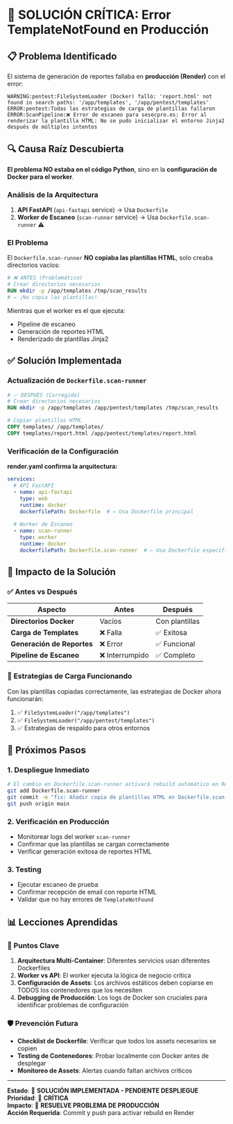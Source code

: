# 🚨 SOLUCIÓN CRÍTICA: Error TemplateNotFound en Producción

## 📋 Problema Identificado

El sistema de generación de reportes fallaba en **producción (Render)** con el error:
```
WARNING:pentest:FileSystemLoader (Docker) falló: 'report.html' not found in search paths: '/app/templates', '/app/pentest/templates'
ERROR:pentest:Todas las estrategias de carga de plantillas fallaron
ERROR:ScanPipeline:❌ Error de escaneo para sesecpro.es: Error al renderizar la plantilla HTML: No se pudo inicializar el entorno Jinja2 después de múltiples intentos
```

## 🔍 Causa Raíz Descubierta

**El problema NO estaba en el código Python**, sino en la **configuración de Docker para el worker**.

### Análisis de la Arquitectura

1. **API FastAPI** (`api-fastapi` service) → Usa `Dockerfile`
2. **Worker de Escaneo** (`scan-runner` service) → Usa `Dockerfile.scan-runner` ⚠️

### El Problema

El `Dockerfile.scan-runner` **NO copiaba las plantillas HTML**, solo creaba directorios vacíos:

```dockerfile
# ❌ ANTES (Problemático)
# Crear directorios necesarios
RUN mkdir -p /app/templates /tmp/scan_results
# ← ¡No copia las plantillas!
```

Mientras que el worker es el que ejecuta:
- Pipeline de escaneo
- Generación de reportes HTML
- Renderizado de plantillas Jinja2

## ✅ Solución Implementada

### Actualización de `Dockerfile.scan-runner`

```dockerfile
# ✅ DESPUÉS (Corregido)
# Crear directorios necesarios
RUN mkdir -p /app/templates /app/pentest/templates /tmp/scan_results

# Copiar plantillas HTML
COPY templates/ /app/templates/
COPY templates/report.html /app/pentest/templates/report.html
```

### Verificación de la Configuración

**render.yaml confirma la arquitectura:**
```yaml
services:
  # API FastAPI
  - name: api-fastapi
    type: web
    runtime: docker
    dockerfilePath: Dockerfile  # ← Usa Dockerfile principal
    
  # Worker de Escaneo
  - name: scan-runner
    type: worker
    runtime: docker
    dockerfilePath: Dockerfile.scan-runner  # ← Usa Dockerfile específico
```

## 🎯 Impacto de la Solución

### ✅ Antes vs Después

| Aspecto | Antes | Después |
|---------|-------|----------|
| **Directorios Docker** | Vacíos | Con plantillas |
| **Carga de Templates** | ❌ Falla | ✅ Exitosa |
| **Generación de Reportes** | ❌ Error | ✅ Funcional |
| **Pipeline de Escaneo** | ❌ Interrumpido | ✅ Completo |

### 🔧 Estrategias de Carga Funcionando

Con las plantillas copiadas correctamente, las estrategias de Docker ahora funcionarán:

1. ✅ `FileSystemLoader("/app/templates")`
2. ✅ `FileSystemLoader("/app/pentest/templates")`
3. ✅ Estrategias de respaldo para otros entornos

## 🚀 Próximos Pasos

### 1. Despliegue Inmediato
```bash
# El cambio en Dockerfile.scan-runner activará rebuild automático en Render
git add Dockerfile.scan-runner
git commit -m "fix: Añadir copia de plantillas HTML en Dockerfile.scan-runner"
git push origin main
```

### 2. Verificación en Producción
- Monitorear logs del worker `scan-runner`
- Confirmar que las plantillas se cargan correctamente
- Verificar generación exitosa de reportes HTML

### 3. Testing
- Ejecutar escaneo de prueba
- Confirmar recepción de email con reporte HTML
- Validar que no hay errores de `TemplateNotFound`

## 📊 Lecciones Aprendidas

### 🎯 Puntos Clave

1. **Arquitectura Multi-Container**: Diferentes servicios usan diferentes Dockerfiles
2. **Worker vs API**: El worker ejecuta la lógica de negocio crítica
3. **Configuración de Assets**: Los archivos estáticos deben copiarse en TODOS los contenedores que los necesiten
4. **Debugging de Producción**: Los logs de Docker son cruciales para identificar problemas de configuración

### 🛡️ Prevención Futura

- **Checklist de Dockerfile**: Verificar que todos los assets necesarios se copien
- **Testing de Contenedores**: Probar localmente con Docker antes de desplegar
- **Monitoreo de Assets**: Alertas cuando faltan archivos críticos

---

**Estado**: 🔧 **SOLUCIÓN IMPLEMENTADA - PENDIENTE DESPLIEGUE**  
**Prioridad**: 🚨 **CRÍTICA**  
**Impacto**: 🎯 **RESUELVE PROBLEMA DE PRODUCCIÓN**  
**Acción Requerida**: Commit y push para activar rebuild en Render